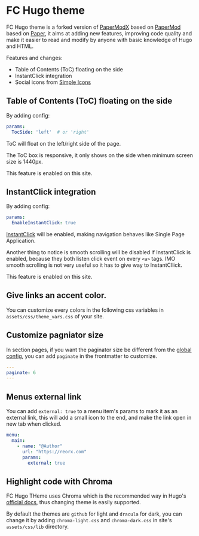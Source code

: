 # FC Hugo theme

FC Hugo theme is a forked version of [PaperModX](https://github.com/reorx/hugo-PaperModX) based on [PaperMod](https://github.com/adityatelange/hugo-PaperMod) based on [Paper](https://github.com/nanxiaobei/hugo-paper/), it aims at adding new features, improving code quality and make it easier to read and modify by anyone with basic knowledge of Hugo and HTML.

Features and changes:
- Table of Contents (ToC) floating on the side
- InstantClick integration
- Social icons from [Simple Icons](https://simpleicons.org/)


## Table of Contents (ToC) floating on the side

By adding config:

```yaml
params:
  TocSide: 'left'  # or 'right'
```

ToC will float on the left/right side of the page.

The ToC box is responsive, it only shows on the side when minimum screen size is 1440px.

This feature is enabled on this site.


## InstantClick integration

By adding config:

```yaml
params:
  EnableInstantClick: true
```

[InstantClick](http://instantclick.io/) will be enabled, making navigation behaves like Single Page Application.

Another thing to notice is smooth scrolling will be disabled if InstantClick is enabled, because they both listen click event on every `<a>` tags. IMO smooth scrolling is not very useful so it has to give way to InstantCllick.

This feature is enabled on this site.


## Give links an accent color.

You can customize every colors in the following css variables in `assets/css/theme_vars.css` of your site.


## Customize pagniator size

In section pages, if you want the paginator size be different from the [global config](https://gohugo.io/templates/pagination/#configure-pagination), you can add `paginate` in the frontmatter to customize.

```yaml
---
paginate: 6
---
```


## Menus external link

You can add `external: true` to a menu item's params to mark it as an external link, this will add a small icon to the end, and make the link open in new tab when clicked.

```yaml
menu:
  main:
    - name: "@Author"
      url: "https://reorx.com"
      params:
        external: true
```


## Highlight code with Chroma

FC Hugo THeme uses Chroma which is the recommended way in Hugo's [official docs](https://gohugo.io/content-management/syntax-highlighting/#:~:text=Hugo%20uses%20Chroma%20as%20its%20code%20highlighter%3B%20it%20is%20built%20in%20Go%20and%20is%20really%2C%20really%20fast), thus changing theme is easily supported.

By default the themes are `github` for light and `dracula` for dark, you can change it by adding `chroma-light.css` and `chroma-dark.css` in site's `assets/css/lib` directory.